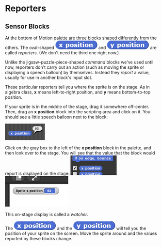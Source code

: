 # Reporters

## Sensor Blocks

 At the bottom of Motion palette are three blocks shaped differently from the others. The oval-shaped ![](../.gitbook/assets/image%20%2827%29.png) and ![](../.gitbook/assets/image%20%2880%29.png) are called _reporters_. \(We don't need the third one right now.\) 

Unlike the jigsaw-puzzle-piece-shaped _command_ blocks we've used until now, reporters don't carry out an action \(such as moving the sprite or displaying a speech balloon\) by themselves. Instead they _report_ a value, usually for use in another block's input slot.

These particular reporters tell you where the sprite is on the stage. As in algebra class, **x** means left-to-right position, and **y** means bottom-to-top position.

If your sprite is in the middle of the stage, drag it somewhere off-center. Then, drag an **x position** block into the scripting area and click on it. You should see a little speech balloon next to the block:

![](../.gitbook/assets/image%20%284%29.png)

Click on the gray box to the left of the **x position** block in the palette, and then look over to the stage. You will see that the value that the block would report is displayed on the stage: ![](../.gitbook/assets/image%20%2892%29.png) ![](../.gitbook/assets/image%20%2886%29.png) 

This on-stage display is called a _watcher_.

The ![](../.gitbook/assets/image%20%2827%29.png) and the ![](../.gitbook/assets/image%20%2880%29.png) will tell you the position of your sprite on the screen. Move the sprite around and the values reported by these blocks change.

